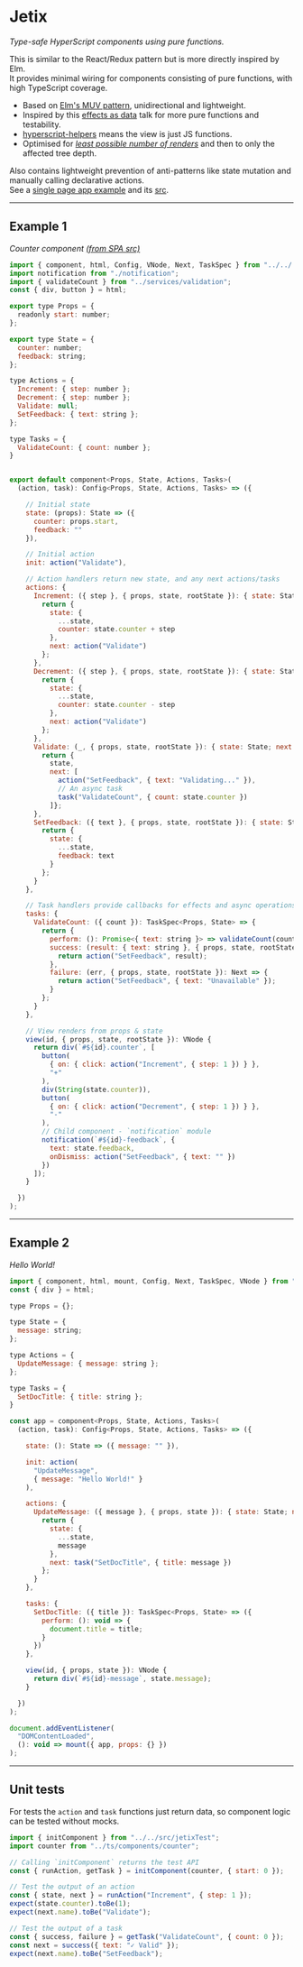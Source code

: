 
# Jetix

*Type-safe HyperScript components using pure functions.*

This is similar to the React/Redux pattern but is more directly inspired by Elm.  
It provides minimal wiring for components consisting of pure functions, with high TypeScript coverage.  

- Based on [Elm's MUV pattern](https://guide.elm-lang.org/architecture/), unidirectional and lightweight.
- Inspired by this [effects as data](https://www.youtube.com/watch?v=6EdXaWfoslc) talk for more pure functions and testability.
- [hyperscript-helpers](https://github.com/ohanhi/hyperscript-helpers) means the view is just JS functions.
- Optimised for [*least possible number of renders*](https://github.com/robCrawford/jetix/blob/master/test/jetixSpec.ts) and then to only the affected tree depth.  

Also contains lightweight prevention of anti-patterns like state mutation and manually calling declarative actions.  
See a [single page app example](http://robcrawford.github.io/demos/jetix/?debug) and its [src](https://github.com/robCrawford/jetix/tree/master/example).  

------------------------

## Example 1
*Counter component [(from SPA src)](https://github.com/robCrawford/jetix/tree/master/example)*

```JavaScript
import { component, html, Config, VNode, Next, TaskSpec } from "../../../src/jetix";
import notification from "./notification";
import { validateCount } from "../services/validation";
const { div, button } = html;

export type Props = {
  readonly start: number;
};

export type State = {
  counter: number;
  feedback: string;
};

type Actions = {
  Increment: { step: number };
  Decrement: { step: number };
  Validate: null;
  SetFeedback: { text: string };
};

type Tasks = {
  ValidateCount: { count: number };
}


export default component<Props, State, Actions, Tasks>(
  (action, task): Config<Props, State, Actions, Tasks> => ({

    // Initial state
    state: (props): State => ({
      counter: props.start,
      feedback: ""
    }),

    // Initial action
    init: action("Validate"),

    // Action handlers return new state, and any next actions/tasks
    actions: {
      Increment: ({ step }, { props, state, rootState }): { state: State; next: Next } => {
        return {
          state: {
            ...state,
            counter: state.counter + step
          },
          next: action("Validate")
        };
      },
      Decrement: ({ step }, { props, state, rootState }): { state: State; next: Next } => {
        return {
          state: {
            ...state,
            counter: state.counter - step
          },
          next: action("Validate")
        };
      },
      Validate: (_, { props, state, rootState }): { state: State; next: Next } => {
        return {
          state,
          next: [
            action("SetFeedback", { text: "Validating..." }),
            // An async task
            task("ValidateCount", { count: state.counter })
          ]};
      },
      SetFeedback: ({ text }, { props, state, rootState }): { state: State } => {
        return {
          state: {
            ...state,
            feedback: text
          }
        };
      }
    },

    // Task handlers provide callbacks for effects and async operations that may fail
    tasks: {
      ValidateCount: ({ count }): TaskSpec<Props, State> => {
        return {
          perform: (): Promise<{ text: string }> => validateCount(count),
          success: (result: { text: string }, { props, state, rootState }): Next => {
            return action("SetFeedback", result);
          },
          failure: (err, { props, state, rootState }): Next => {
            return action("SetFeedback", { text: "Unavailable" });
          }
        };
      }
    },

    // View renders from props & state
    view(id, { props, state, rootState }): VNode {
      return div(`#${id}.counter`, [
        button(
          { on: { click: action("Increment", { step: 1 }) } },
          "+"
        ),
        div(String(state.counter)),
        button(
          { on: { click: action("Decrement", { step: 1 }) } },
          "-"
        ),
        // Child component - `notification` module
        notification(`#${id}-feedback`, {
          text: state.feedback,
          onDismiss: action("SetFeedback", { text: "" })
        })
      ]);
    }

  })
);
```

------------------------

## Example 2
*Hello World!*

```JavaScript
import { component, html, mount, Config, Next, TaskSpec, VNode } from "jetix";
const { div } = html;

type Props = {};

type State = {
  message: string;
};

type Actions = {
  UpdateMessage: { message: string };
};

type Tasks = {
  SetDocTitle: { title: string };
}

const app = component<Props, State, Actions, Tasks>(
  (action, task): Config<Props, State, Actions, Tasks> => ({

    state: (): State => ({ message: "" }),

    init: action(
      "UpdateMessage",
      { message: "Hello World!" }
    ),

    actions: {
      UpdateMessage: ({ message }, { props, state }): { state: State; next: Next } => {
        return {
          state: {
            ...state,
            message
          },
          next: task("SetDocTitle", { title: message })
        };
      }
    },

    tasks: {
      SetDocTitle: ({ title }): TaskSpec<Props, State> => ({
        perform: (): void => {
          document.title = title;
        }
      })
    },

    view(id, { props, state }): VNode {
      return div(`#${id}-message`, state.message);
    }

  })
);

document.addEventListener(
  "DOMContentLoaded",
  (): void => mount({ app, props: {} })
);
```

------------------------

## Unit tests

For tests the `action` and `task` functions just return data, so component logic can be tested without mocks.

```JavaScript
import { initComponent } from "../../src/jetixTest";
import counter from "../ts/components/counter";

// Calling `initComponent` returns the test API
const { runAction, getTask } = initComponent(counter, { start: 0 });

// Test the output of an action
const { state, next } = runAction("Increment", { step: 1 });
expect(state.counter).toBe(1);
expect(next.name).toBe("Validate");

// Test the output of a task
const { success, failure } = getTask("ValidateCount", { count: 0 });
const next = success({ text: "✓ Valid" });
expect(next.name).toBe("SetFeedback");
```

